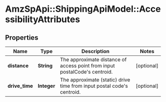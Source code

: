 # AmzSpApi::ShippingApiModel::AccessibilityAttributes

## Properties
Name | Type | Description | Notes
------------ | ------------- | ------------- | -------------
**distance** | **String** | The approximate distance of access point from input postalCode&#x27;s centroid. | [optional] 
**drive_time** | **Integer** | The approximate (static) drive time from input postal code&#x27;s centroid. | [optional] 

